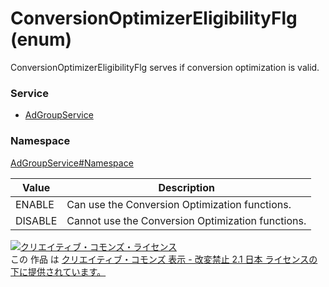 # ConversionOptimizerEligibilityFlg (enum)
ConversionOptimizerEligibilityFlg serves  if conversion optimization is valid.
### Service
+ [AdGroupService](../../services/AdGroupService.md)

### Namespace
[AdGroupService#Namespace](../../services/AdGroupService.md#namespace)

| Value | Description |
|---|---|
| ENABLE| Can use the Conversion Optimization functions. |
| DISABLE| Cannot use the Conversion Optimization functions. |

<a rel="license" href="http://creativecommons.org/licenses/by-nd/2.1/jp/"><img alt="クリエイティブ・コモンズ・ライセンス" style="border-width:0" src="https://i.creativecommons.org/l/by-nd/2.1/jp/88x31.png" /></a><br />この 作品 は <a rel="license" href="http://creativecommons.org/licenses/by-nd/2.1/jp/">クリエイティブ・コモンズ 表示 - 改変禁止 2.1 日本 ライセンスの下に提供されています。</a>
